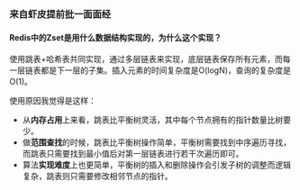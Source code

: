 ### 来自虾皮提前批一面面经

#### Redis中的Zset是用什么数据结构实现的，为什么这个实现？

使用跳表+哈希表共同实现，通过多层链表来实现，底层链表保存所有元素，而每一层链表都是下一层的子集。插入元素的时间复杂度是O(logN)，查询的复杂度是O(1)。

使用原因我觉得是这样：
- 从**内存占用**上来看，跳表比平衡树灵活，其中每个节点拥有的指针数量比树要少。
- 做**范围查找**的时候，跳表比平衡树操作简单，平衡树需要找到中序遍历寻找，而跳表只需要找到最小值后对第一层链表进行若干次遍历即可。
- 算法**实现难度**上也更简单，平衡树的插入和删除操作会引发子树的调整而逻辑复杂，跳表则只需要修改相邻节点的指针。